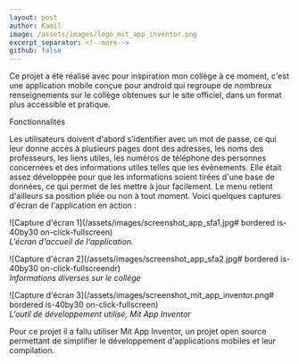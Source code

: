 ```yaml
---
layout: post
author: Kamil
image: /assets/images/logo_mit_app_inventor.png
excerpt_separator: <!--more-->
github: false
---
```


Ce projet a été réalisé avec pour inspiration mon collège à ce moment, c'est une application mobile conçue pour android qui regroupe de nombreux renseignements sur le collège<!--more--> obtenues sur le site officiel, dans un format plus accessible et pratique.
<!--more-->
<p class="is-size-4"> Fonctionnalités</p>
Les utilisateurs doivent d'abord s'identifier avec un mot de passe, ce qui leur donne accès à plusieurs pages dont des adresses, les noms des professeurs, les liens utiles, les numéros de téléphone des personnes concernées et des informations utiles telles que les évènements. Elle était assez développée pour que les informations soient tirées d'une base de données, ce qui permet de les mettre à jour facilement. Le menu retient d'ailleurs sa position pliée ou non à tout moment.
Voici quelques captures d'écran de l'application en action :

![Capture d'écran 1](/assets/images/screenshot_app_sfa1.jpg# bordered is-40by30 on-click-fullscreen)  
*L'écran d'accueil de l'application.*

![Capture d'écran 2](/assets/images/screenshot_app_sfa2.jpg# bordered is-40by30 on-click-fullscreendr)  
*Informations diverses sur le collège*

![Capture d'écran 3](/assets/images/screenshot_mit_app_inventor.png# bordered is-40by30 on-click-fullscreen)  
*L'outil de développement utilisé, Mit App Inventor*

Pour ce projet il a fallu utiliser Mit App Inventor, un projet open source permettant de simplifier le développement d'applications mobiles et leur compilation.